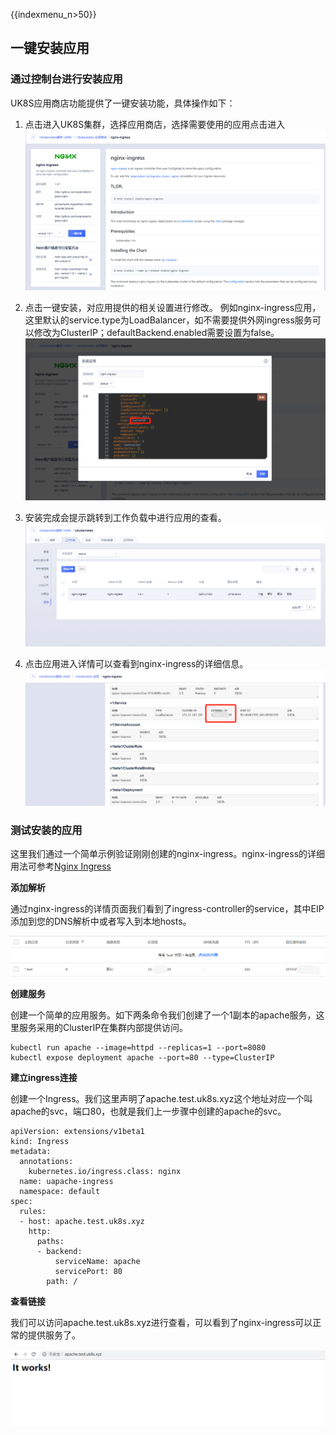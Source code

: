 {{indexmenu_n>50}}
## 一键安装应用


### 通过控制台进行安装应用

UK8S应用商店功能提供了一键安装功能，具体操作如下：


1. 点击进入UK8S集群，选择应用商店，选择需要使用的应用点击进入
![](../images/helm/chart.png)

2. 点击一键安装，对应用提供的相关设置进行修改。
例如nginx-ingress应用，这里默认的service.type为LoadBalancer，如不需要提供外网ingress服务可以修改为ClusterIP；defaultBackend.enabled需要设置为false。
![](../images/helm/values.png)


3. 安装完成会提示跳转到工作负载中进行应用的查看。
![](../images/helm/applist.png)

4. 点击应用进入详情可以查看到nginx-ingress的详细信息。
![](../images/helm/application.png)

### 测试安装的应用

这里我们通过一个简单示例验证刚刚创建的nginx-ingress。nginx-ingress的详细用法可参考[Nginx Ingress](../service/ingress/nginx)

**添加解析**

通过nginx-ingress的详情页面我们看到了ingress-controller的service，其中EIP添加到您的DNS解析中或者写入到本地hosts。

![](../images/helm/dns.png)


**创建服务**

创建一个简单的应用服务。如下两条命令我们创建了一个1副本的apache服务，这里服务采用的ClusterIP在集群内部提供访问。

```
kubectl run apache --image=httpd --replicas=1 --port=8080
kubectl expose deployment apache --port=80 --type=ClusterIP
```

**建立ingress连接**

创建一个Ingress。我们这里声明了apache.test.uk8s.xyz这个地址对应一个叫apache的svc，端口80，也就是我们上一步骤中创建的apache的svc。

```
apiVersion: extensions/v1beta1
kind: Ingress
metadata:
  annotations:
    kubernetes.io/ingress.class: nginx
  name: uapache-ingress
  namespace: default
spec:
  rules:
  - host: apache.test.uk8s.xyz
    http:
      paths:
      - backend:
          serviceName: apache
          servicePort: 80
        path: /
```

**查看链接**

我们可以访问apache.test.uk8s.xyz进行查看，可以看到了nginx-ingress可以正常的提供服务了。

![](../images/helm/apache.png)